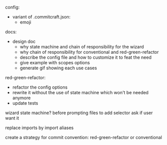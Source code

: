 config:

- variant of .commitcraft.json:
  - emoji

docs:

- design doc
  - why state machine and chain of responsibility for the wizard
  - why chain of responsibility for conventional and red-green-refactor
  - describe the config file and how to customize it to feat the need
  - give example with scopes options
  - generate gif showing each use cases

red-green-refactor:

- refactor the config options
- rewrite it without the use of state machine which won't be needed anymore
- update tests

wizard
state machine?
before prompting files to add selector ask if user want it

replace imports by import aliases

create a strategy for commit convention: red-green-refactor or conventional
